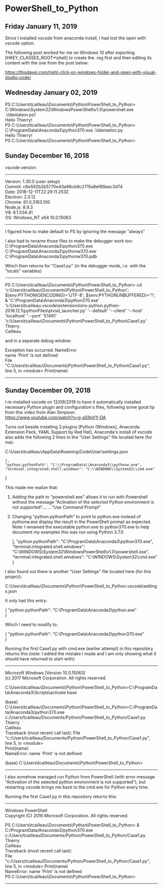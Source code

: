# PowerShell_to_Python

## Friday January 11, 2019

Since I installed vscode from anaconda install, I had lost the open with vscode option.

The following post worked for me on Windows 10 after exporting [HKEY_CLASSES_ROOT\*\shell] to create the .reg first and then editing its content with the one from the post below:  

https://thisdavej.com/right-click-on-windows-folder-and-open-with-visual-studio-code/

## Wednesday January 02, 2019

PS C:\Users\tcailleau\Documents\Python\PowerShell_to_Python> C:\Windows\System32\WindowsPowerShell\v1.0\powershell.exe .\Identation.ps1  
Hello Thierry!  
PS C:\Users\tcailleau\Documents\Python\PowerShell_to_Python> C:\ProgramData\Anaconda3\python370.exe .\Identation.py  
Hello Thierry!  
PS C:\Users\tcailleau\Documents\Python\PowerShell_to_Python>  

## Sunday December 16, 2018

vscode version:

-----------------

Version: 1.30.0 (user setup)  
Commit: c6e592b2b5770e40a98cb9c2715a8ef89aec3d74  
Date: 2018-12-11T22:29:11.253Z  
Electron: 2.0.12  
Chrome: 61.0.3163.100  
Node.js: 8.9.3  
V8: 6.1.534.41  
OS: Windows_NT x64 10.0.15063  

-----------------

I figured how to make default to PS by ignoring the message "always"  

I also had to rename those files to make the debugger work too:  
C:\ProgramData\Anaconda3\python370.exe  
C:\ProgramData\Anaconda3\pythonw370.exe  
C:\ProgramData\Anaconda3\pythonw370.pdb  

Which then returns for "Case1.py" (in the debugger mode, i.e. with the "locals" variables)  

-----------------

PS C:\Users\tcailleau\Documents\Python\PowerShell_to_Python> cd 'c:\Users\tcailleau\Documents\Python\PowerShell_to_Python'; ${env:PYTHONIOENCODING}='UTF-8'; ${env:PYTHONUNBUFFERED}='1'; & 'C:\ProgramData\Anaconda3\python370.exe' 'c:\Users\tcailleau\.vscode\extensions\ms-python.python-2018.12.1\pythonFiles\ptvsd_launcher.py' '--default' '--client' '--host' 'localhost' '--port' '51461' 'c:\Users\tcailleau\Documents\Python\PowerShell_to_Python\Case1.py'  
Thierry  
Cailleau  

and in a separate debug window:  

Exception has occurred: NameError  
name 'Print' is not defined  
  File  "C:\Users\tcailleau\Documents\Python\PowerShell_to_Python\Case1.py", line 5, in \<module>
    Print(name)

-----------------

## Sunday December 09, 2018

I re-installed vscode on 12/09/2018 to have it automatically installed necessary Python plugin and configuration's files, following some good tip from this video from Alan Simpson:  
<https://www.youtube.com/watch?v=g-aS9oVY-DA>  

Turns out beside installing 3 plugins [Python (Windows), Anaconda Extension Pack, YAML Support by Red Hat], Anaconda's install of vscode also adds the following 2 lines to the "User Settings" file located here (for me):  

C:\Users\tcailleau\AppData\Roaming\Code\User\settings.json  

    ],
    "python.pythonPath": "C:\\ProgramData\\Anaconda3\\pythonw.exe",
    "terminal.integrated.shell.windows": "C:\\WINDOWS\\System32\\cmd.exe"
}

This made me realize that:  

1. Adding the path to "powershell.exe" allows it to run with Powershell without the message "Activation of the selected Python environment is not supported".... ..."Use Command Prompt"  

2. Changing "python.pythonPath" to point to python.exe instead of pythonw.exe display the result in the PowerShell prompt as expected. Note: I renamed the executable python.exe to python370.exe to help document my examples this was run using Python 3.7.0  

    ],
    "python.pythonPath": "C:\\ProgramData\\Anaconda3\\python370.exe",
    "terminal.integrated.shell.windows": "C:\\WINDOWS\\System32\\WindowsPowerShell\\v1.0\\powershell.exe",
    "terminal.integrated.shell.windows": "C:\\WINDOWS\\System32\\cmd.exe"
}  

I also found out there is another "User Settings" file located here (for this project):  

C:\Users\tcailleau\Documents\Python\PowerShell_to_Python\.vscode\settings.json  

It only had this entry:  

{
    "python.pythonPath": "C:\\ProgramData\\Anaconda3\\python.exe"  
}  

Which I need to modify to:  

{
    "python.pythonPath": "C:\\ProgramData\\Anaconda3\\python370.exe"  
}  

Running the first Case1.py with cmd.exe (earlier attempt) in this repository returns this (note: I edited the mistake I made and I am only showing what it should have returned to start with):  

-----------------

Microsoft Windows [Version 10.0.15063]  
(c) 2017 Microsoft Corporation. All rights reserved.  

C:\Users\tcailleau\Documents\Python\PowerShell_to_Python>C:\ProgramData\Anaconda3\Scripts\activate base  

(base)  C:\Users\tcailleau\Documents\Python\PowerShell_to_Python>C:/ProgramData/Anaconda3/python370.exe  c:/Users/tcailleau/Documents/Python/PowerShell_to_Python/Case1.py  
Thierry  
Cailleau  
Traceback (most recent call last): 
  File "c:/Users/tcailleau/Documents/Python/PowerShell_to_Python/Case1.py", line 5, in \<module>  
    Print(name)  
NameError: name 'Print' is not defined  

(base) C:\Users\tcailleau\Documents\Python\PowerShell_to_Python>  

-----------------

I also somehow managed run Python from PowerShell (with error message "Activation of the selected python environment is not supported"), but restarting vscode brings me back to the cmd.exe for Python every time.  

Running the first Case1.py in this repository returns this:  

-----------------

Windows PowerShell  
Copyright (C) 2016 Microsoft Corporation. All rights reserved.  

PS C:\Users\tcailleau\Documents\Python\PowerShell_to_Python> & C:/ProgramData/Anaconda3/python370.exe c:/Users/tcailleau/Documents/Python/PowerShell_to_Python/Case1.py  
Thierry  
Cailleau  
Traceback (most recent call last):  
  File "c:/Users/tcailleau/Documents/Python/PowerShell_to_Python/Case1.py", line 5, in \<module>
    Print(name)  
NameError: name 'Print' is not defined  
PS C:\Users\tcailleau\Documents\Python\PowerShell_to_Python>  

-----------------
